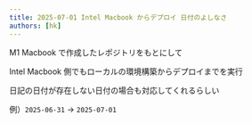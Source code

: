 ```yaml
---
title: 2025-07-01 Intel Macbook からデプロイ 日付のよしなさ
authors: [hk]
---
```


M1 Macbook で作成したレポジトリをもとにして

<!-- truncate -->

Intel Macbook 側でもローカルの環境構築からデプロイまでを実行

日記の日付が存在しない日付の場合も対応してくれるらしい

例）`2025-06-31` -> `2025-07-01`